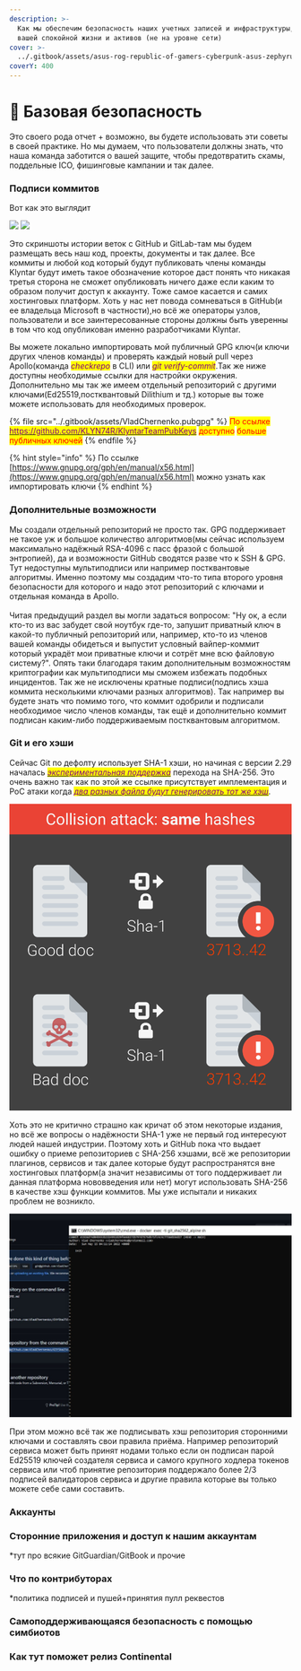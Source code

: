 ```yaml
---
description: >-
  Как мы обеспечим безопасность наших учетных записей и инфраструктуры, а также
  вашей спокойной жизни и активов (не на уровне сети)
cover: >-
  ../.gitbook/assets/asus-rog-republic-of-gamers-cyberpunk-asus-zephyrus-wallpaper-2400x1350_50.jpg
coverY: 400
---
```


# 👮 Базовая безопасность

Это своего рода отчет + возможно, вы будете использовать эти советы в своей практике. Но мы думаем, что пользователи должны знать, что наша команда заботится о вашей защите, чтобы предотвратить скамы, поддельные ICO, фишинговые кампании и так далее.

### Подписи коммитов

Вот как это выглядит

![](../.gitbook/assets/photo\_2022-05-18\_07-59-31.jpg) ![](../.gitbook/assets/photo\_2022-05-22\_11-06-00.jpg)

Это скриншоты истории веток с GitHub и GitLab-там мы будем размещать весь наш код, проекты, документы и так далее. Все коммиты и любой код который будут публиковать члены команды Klyntar будут иметь такое обозначение которое даст понять что никакая третья сторона не сможет опубликовать ничего даже если каким то образом получит доступ к аккаунту. Тоже самое касается и самих хостинговых платформ. Хоть у нас нет повода сомневаться в GitHub(и ее владельца Microsoft в частности),но всё же операторы узлов, пользователи и все заинтересованные стороны должны быть уверенны в том что код опубликован именно разработчиками Klyntar.

Вы можете локально импортировать мой публичный GPG ключ(и ключи других членов команды) и проверять каждый новый pull через Apollo(команда _<mark style="color:purple;">checkrepo</mark>_ в CLI) или _<mark style="color:purple;">git verify-commit</mark>_.Так же ниже доступны необходимые ссылки для настройки окружения. Дополнительно мы так же имеем отдельный репозиторий с другими ключами(Ed25519,постквантовый Dilithium и тд.) которые вы тоже можете использовать для необходимых проверок.

{% file src="../.gitbook/assets/VladChernenko.pubgpg" %}
<mark style="color:red;">По ссылке</mark> [<mark style="color:purple;">https://github.com/KLYN74R/KlyntarTeamPubKeys</mark>](https://github.com/KLYN74R/KlyntarTeamPubKeys) <mark style="color:purple;"></mark> <mark style="color:red;">доступно</mark> <mark style="color:purple;"></mark> <mark style="color:red;">больше публичных ключей</mark>
{% endfile %}

{% hint style="info" %}
По ссылке [https://www.gnupg.org/gph/en/manual/x56.html](https://www.gnupg.org/gph/en/manual/x56.html) можно узнать как импортировать ключи
{% endhint %}

### Дополнительные возможности

Мы создали отдельный репозиторий не просто так. GPG поддерживает не такое уж и большое количество алгоритмов(мы сейчас используем максимально надёжный RSA-4096 с пасс фразой с большой энтропией), да и возможности GitHub сводятся разве что к SSH & GPG. Тут недоступны мультиподписи или например постквантовые алгоритмы. Именно поэтому мы создадим что-то типа второго уровня безопасности для которого и надо этот репозиторий с ключами и отдельная команда в Apollo.\
\
Читая предыдущий раздел вы могли задаться вопросом: "Ну ок, а если кто-то из вас забудет свой ноутбук где-то, запушит приватный ключ в какой-то публичный репозиторий или, например, кто-то из членов вашей команды обидеться и выпустит условный вайпер-коммит который украдёт мои приватные ключи и сотрёт мне всю файловую систему?". Опять таки благодаря таким дополнительным возможностям криптографии как мультиподписи мы сможем избежать подобных инцидентов. Так же не исключены кратные подписи(подпись хэша коммита несколькими ключами разных алгоритмов). Так например вы будете знать что помимо того, что коммит одобрили и подписали необходимое число членов команды, так ещё и дополнительно коммит подписан каким-либо поддерживаемым постквантовым алгоритмом.&#x20;

### Git и его хэши

Сейчас Git по дефолту использует SHA-1 хэши, но начиная с версии 2.29 началась [_<mark style="color:purple;">экспериментальная поддержка</mark>_](https://www.infoq.com/news/2020/10/git-2-29-sha-256/) перехода на SHA-256. Это очень важно так как по этой же ссылке присутствует имплементация и PoC атаки когда [_<mark style="color:purple;">два разных файла будут генерировать тот же хэш</mark>_](https://shattered.it/).

&#x20;                                         <img src="../.gitbook/assets/image (4).png" alt="" data-size="original">

Хоть это не критично страшно как кричат об этом некоторые издания, но всё же вопросы о надёжности SHA-1 уже не первый год интересуют людей нашей индустрии. Поэтому хоть и GitHub пока что выдает ошибку о приеме репозиториев с SHA-256 хэшами, всё же репозитории плагинов, сервисов и так далее которые будут распространятся вне хостинговых платформ(а значит независимы от того поддерживает ли данная платформа нововведения или нет) могут использовать SHA-256 в качестве хэш функции коммитов. Мы уже испытали и никаких проблем не возникло.

![](<../.gitbook/assets/image (1).png>)

При этом можно всё так же подписывать хэш репозитория сторонними ключами и составлять свои правила приёма. Например репозиторий сервиса может быть принят нодами только если он подписан парой Ed25519 ключей создателя сервиса и самого крупного ходлера токенов сервиса или чтоб принятие репозитория поддержало более 2/3 подписей валидаторов сервиса и другие правила которые вы только можете себе сами составить.

### Аккаунты

### Сторонние приложения и доступ к нашим аккаунтам

\*тут про всякие GitGuardian/GitBook и прочие

### Что по контрибуторах

\*политика подписей и пушей+принятия пулл реквестов

### Самоподдерживающаяся безопасность с помощью симбиотов

### Как тут поможет релиз Continental





